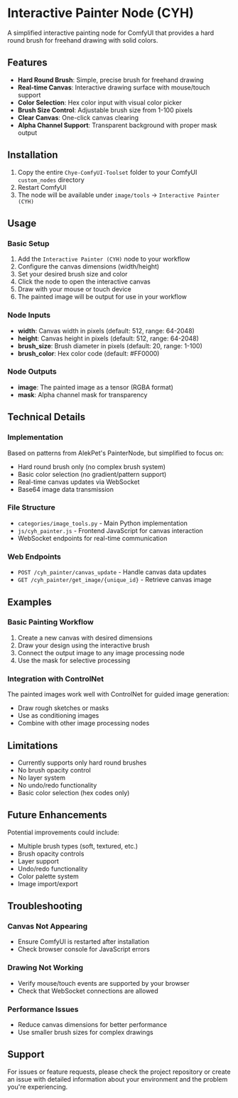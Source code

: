 # Interactive Painter Node (CYH)

A simplified interactive painting node for ComfyUI that provides a hard round brush for freehand drawing with solid colors.

## Features

- **Hard Round Brush**: Simple, precise brush for freehand drawing
- **Real-time Canvas**: Interactive drawing surface with mouse/touch support
- **Color Selection**: Hex color input with visual color picker
- **Brush Size Control**: Adjustable brush size from 1-100 pixels
- **Clear Canvas**: One-click canvas clearing
- **Alpha Channel Support**: Transparent background with proper mask output

## Installation

1. Copy the entire `Chye-ComfyUI-Toolset` folder to your ComfyUI `custom_nodes` directory
2. Restart ComfyUI
3. The node will be available under `image/tools` → `Interactive Painter (CYH)`

## Usage

### Basic Setup

1. Add the `Interactive Painter (CYH)` node to your workflow
2. Configure the canvas dimensions (width/height)
3. Set your desired brush size and color
4. Click the node to open the interactive canvas
5. Draw with your mouse or touch device
6. The painted image will be output for use in your workflow

### Node Inputs

- **width**: Canvas width in pixels (default: 512, range: 64-2048)
- **height**: Canvas height in pixels (default: 512, range: 64-2048)  
- **brush_size**: Brush diameter in pixels (default: 20, range: 1-100)
- **brush_color**: Hex color code (default: #FF0000)

### Node Outputs

- **image**: The painted image as a tensor (RGBA format)
- **mask**: Alpha channel mask for transparency

## Technical Details

### Implementation

Based on patterns from AlekPet's PainterNode, but simplified to focus on:
- Hard round brush only (no complex brush system)
- Basic color selection (no gradient/pattern support)
- Real-time canvas updates via WebSocket
- Base64 image data transmission

### File Structure

- `categories/image_tools.py` - Main Python implementation
- `js/cyh_painter.js` - Frontend JavaScript for canvas interaction
- WebSocket endpoints for real-time communication

### Web Endpoints

- `POST /cyh_painter/canvas_update` - Handle canvas data updates
- `GET /cyh_painter/get_image/{unique_id}` - Retrieve canvas image

## Examples

### Basic Painting Workflow

1. Create a new canvas with desired dimensions
2. Draw your design using the interactive brush
3. Connect the output image to any image processing node
4. Use the mask for selective processing

### Integration with ControlNet

The painted images work well with ControlNet for guided image generation:
- Draw rough sketches or masks
- Use as conditioning images
- Combine with other image processing nodes

## Limitations

- Currently supports only hard round brushes
- No brush opacity control
- No layer system
- No undo/redo functionality
- Basic color selection (hex codes only)

## Future Enhancements

Potential improvements could include:
- Multiple brush types (soft, textured, etc.)
- Brush opacity controls
- Layer support
- Undo/redo functionality
- Color palette system
- Image import/export

## Troubleshooting

### Canvas Not Appearing
- Ensure ComfyUI is restarted after installation
- Check browser console for JavaScript errors

### Drawing Not Working
- Verify mouse/touch events are supported by your browser
- Check that WebSocket connections are allowed

### Performance Issues
- Reduce canvas dimensions for better performance
- Use smaller brush sizes for complex drawings

## Support

For issues or feature requests, please check the project repository or create an issue with detailed information about your environment and the problem you're experiencing.